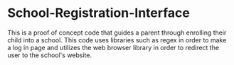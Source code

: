 # School-Registration-Interface
This is a proof of concept code that guides a parent through enrolling their child into a school. This code uses libraries such as regex in order to make a log in page and utilizes the web browser library in order to redirect the user to the school's website.
